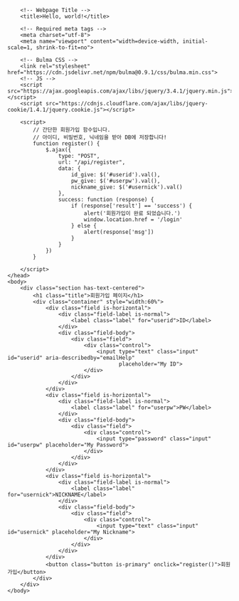 <!doctype html>
<html lang="en">
    <head>

        <!-- Webpage Title -->
        <title>Hello, world!</title>

        <!-- Required meta tags -->
        <meta charset="utf-8">
        <meta name="viewport" content="width=device-width, initial-scale=1, shrink-to-fit=no">

        <!-- Bulma CSS -->
        <link rel="stylesheet" href="https://cdn.jsdelivr.net/npm/bulma@0.9.1/css/bulma.min.css">
        <!-- JS -->
        <script src="https://ajax.googleapis.com/ajax/libs/jquery/3.4.1/jquery.min.js"></script>
        <script src="https://cdnjs.cloudflare.com/ajax/libs/jquery-cookie/1.4.1/jquery.cookie.js"></script>

        <script>
            // 간단한 회원가입 함수입니다.
            // 아이디, 비밀번호, 닉네임을 받아 DB에 저장합니다!
            function register() {
                $.ajax({
                    type: "POST",
                    url: "/api/register",
                    data: {
                        id_give: $('#userid').val(),
                        pw_give: $('#userpw').val(),
                        nickname_give: $('#usernick').val()
                    },
                    success: function (response) {
                        if (response['result'] == 'success') {
                            alert('회원가입이 완료 되었습니다.')
                            window.location.href = '/login'
                        } else {
                            alert(response['msg'])
                        }
                    }
                })
            }

        </script>
    </head>
    <body>
        <div class="section has-text-centered">
            <h1 class="title">회원가입 페이지</h1>
            <div class="container" style="width:60%">
                <div class="field is-horizontal">
                    <div class="field-label is-normal">
                        <label class="label" for="userid">ID</label>
                    </div>
                    <div class="field-body">
                        <div class="field">
                            <div class="control">
                                <input type="text" class="input" id="userid" aria-describedby="emailHelp"
                                       placeholder="My ID">
                            </div>
                        </div>
                    </div>
                </div>
                <div class="field is-horizontal">
                    <div class="field-label is-normal">
                        <label class="label" for="userpw">PW</label>
                    </div>
                    <div class="field-body">
                        <div class="field">
                            <div class="control">
                                <input type="password" class="input" id="userpw" placeholder="My Password">
                            </div>
                        </div>
                    </div>
                </div>
                <div class="field is-horizontal">
                    <div class="field-label is-normal">
                        <label class="label" for="usernick">NICKNAME</label>
                    </div>
                    <div class="field-body">
                        <div class="field">
                            <div class="control">
                                <input type="text" class="input" id="usernick" placeholder="My Nickname">
                            </div>
                        </div>
                    </div>
                </div>
                <button class="button is-primary" onclick="register()">회원가입</button>
            </div>
        </div>
    </body>

</html>
